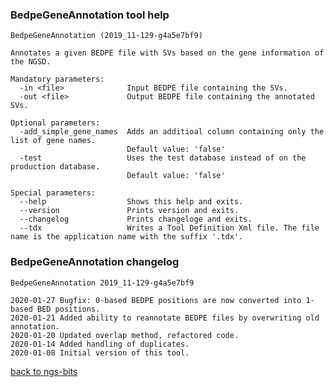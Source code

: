 ### BedpeGeneAnnotation tool help
	BedpeGeneAnnotation (2019_11-129-g4a5e7bf9)
	
	Annotates a given BEDPE file with SVs based on the gene information of the NGSD.
	
	Mandatory parameters:
	  -in <file>              Input BEDPE file containing the SVs.
	  -out <file>             Output BEDPE file containing the annotated SVs.
	
	Optional parameters:
	  -add_simple_gene_names  Adds an additioal column containing only the list of gene names.
	                          Default value: 'false'
	  -test                   Uses the test database instead of on the production database.
	                          Default value: 'false'
	
	Special parameters:
	  --help                  Shows this help and exits.
	  --version               Prints version and exits.
	  --changelog             Prints changeloge and exits.
	  --tdx                   Writes a Tool Definition Xml file. The file name is the application name with the suffix '.tdx'.
	
### BedpeGeneAnnotation changelog
	BedpeGeneAnnotation 2019_11-129-g4a5e7bf9
	
	2020-01-27 Bugfix: 0-based BEDPE positions are now converted into 1-based BED positions.
	2020-01-21 Added ability to reannotate BEDPE files by overwriting old annotation.
	2020-01-20 Updated overlap method, refactored code.
	2020-01-14 Added handling of duplicates.
	2020-01-08 Initial version of this tool.
[back to ngs-bits](https://github.com/imgag/ngs-bits)